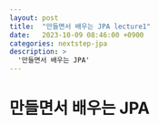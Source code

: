 ```yaml
---
layout: post
title:  "만들면서 배우는 JPA lecture1"
date:   2023-10-09 08:46:00 +0900
categories: nextstep-jpa
description: >
  '만들면서 배우는 JPA'
---
```


# 만들면서 배우는 JPA
